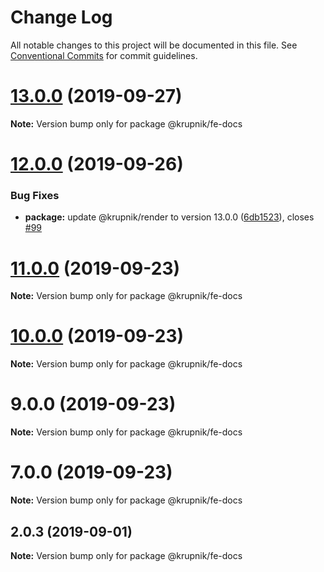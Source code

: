 # Change Log

All notable changes to this project will be documented in this file.
See [Conventional Commits](https://conventionalcommits.org) for commit guidelines.

# [13.0.0](https://github.com/yurikrupniktools/client-apps/compare/@krupnik/fe-docs@12.0.0...@krupnik/fe-docs@13.0.0) (2019-09-27)

**Note:** Version bump only for package @krupnik/fe-docs





# [12.0.0](https://github.com/yurikrupniktools/client-apps/compare/@krupnik/fe-docs@11.0.0...@krupnik/fe-docs@12.0.0) (2019-09-26)


### Bug Fixes

* **package:** update @krupnik/render to version 13.0.0 ([6db1523](https://github.com/yurikrupniktools/client-apps/commit/6db1523)), closes [#99](https://github.com/yurikrupniktools/client-apps/issues/99)





# [11.0.0](https://github.com/yurikrupniktools/client-apps/compare/@krupnik/fe-docs@10.0.0...@krupnik/fe-docs@11.0.0) (2019-09-23)

**Note:** Version bump only for package @krupnik/fe-docs





# [10.0.0](https://github.com/yurikrupniktools/client-apps/compare/@krupnik/fe-docs@9.0.0...@krupnik/fe-docs@10.0.0) (2019-09-23)

**Note:** Version bump only for package @krupnik/fe-docs





# 9.0.0 (2019-09-23)

**Note:** Version bump only for package @krupnik/fe-docs





# 7.0.0 (2019-09-23)

**Note:** Version bump only for package @krupnik/fe-docs





## 2.0.3 (2019-09-01)

**Note:** Version bump only for package @krupnik/fe-docs
